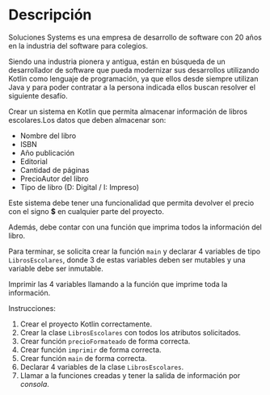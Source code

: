# Descripción

Soluciones Systems es  una  empresa de  desarrollo de  software con  20  años  en  la  industria del software para colegios.

Siendo una industria pionera y antigua, están en búsqueda de un desarrollador de software que pueda modernizar sus desarrollos utilizando Kotlin como lenguaje de programación, ya que ellos desde siempre utilizan Java y para poder contratar a la persona indicada ellos buscan resolver el siguiente desafío.

Crear un sistema en Kotlin que permita almacenar información de libros escolares.Los datos que deben almacenar son:

* Nombre del libro
* ISBN
* Año publicación
* Editorial
* Cantidad de páginas
* PrecioAutor del libro
* Tipo de libro (D: Digital / I: Impreso)

Este sistema debe tener una funcionalidad que permita devolver el precio con el signo **$** en cualquier parte del proyecto.

Además, debe contar con una función que imprima todos la información del libro.

Para terminar, se solicita crear la función `main` y declarar 4 variables de tipo `LibrosEscolares`, donde 3 de estas variables deben ser mutables y una variable debe ser inmutable.

Imprimir las 4 variables llamando a la función que imprime toda la información.

Instrucciones:
1. Crear el proyecto Kotlin correctamente.
2. Crear la clase `LibrosEscolares` con todos los atributos solicitados.
3. Crear función `precioFormateado` de forma correcta.
4. Crear función `imprimir` de forma correcta.
5. Crear función `main` de forma correcta.
6. Declarar 4 variables de la clase `LibrosEscolares`.
7. Llamar a la funciones creadas y tener la salida de información por *consola*.